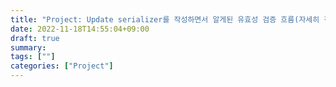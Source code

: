 ```yaml
---
title: "Project: Update serializer를 작성하면서 알게된 유효성 검증 흐름(자세히 적기)"
date: 2022-11-18T14:55:04+09:00
draft: true
summary: 
tags: [""]
categories: ["Project"]
---
```

